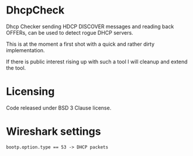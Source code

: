 DhcpCheck
=========

Dhcp Checker sending HDCP DISCOVER messages and reading back OFFERs, can be used to detect rogue DHCP servers.

This is at the moment a first shot with a quick and rather dirty implementation.

If there is public interest rising up with such a tool I will cleanup and extend the tool.


Licensing
=========

Code released under BSD 3 Clause license.


Wireshark settings
==================

	bootp.option.type == 53	-> DHCP packets
